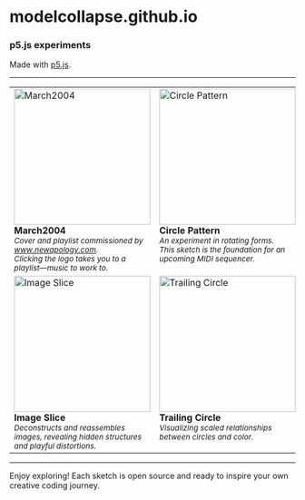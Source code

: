 # modelcollapse.github.io

### p5.js experiments

Made with [p5.js](https://p5js.org/).

---

<table>
  <tr>
    <td width="33%" valign="top">
      <a href="https://modelcollapse.github.io/March2004/">
        <img src="https://github.com/user-attachments/assets/480ddeff-c8fd-40fb-a22c-793c11ec0edf" alt="March2004" width="240"/>
      </a>
      <br>
      <b>March2004</b><br>
      <sub>
        <i>
          Cover and playlist commissioned by
          <a href="https://www.newapology.com">www.newapology.com</a>.<br>
          Clicking the logo takes you to a playlist—music to work to.
        </i>
      </sub>
    </td>
    <td width="33%" valign="top">
      <a href="https://modelcollapse.github.io/CirclePatternSketch/">
        <img src="https://github.com/user-attachments/assets/c791b314-4b4b-4cb2-8c7c-25c0f66960bf" alt="Circle Pattern" width="240"/>
      </a>
      <br>
      <b>Circle Pattern</b><br>
      <sub>
        <i>
          An experiment in rotating forms.<br>
          This sketch is the foundation for an upcoming MIDI sequencer.
        </i>
      </sub>
    </td>
    <td width="33%" valign="top">
      <a href="https://modelcollapse.github.io/CircleLine/">
        <img src="https://github.com/user-attachments/assets/fdbd3c99-ce9e-420f-99f7-fd70c7f468a5" alt="Dotted Line" width="240"/>
      </a>
      <br>
      <b>Dotted Line</b><br>
      <sub>
        <i>
          Lines transformed into dotted trails, creating dynamic motion and visual rhythm through animated points.
        </i>
      </sub>
    </td>
  </tr>
  <tr>
    <td width="33%" valign="top">
      <a href="https://modelcollapse.github.io/imageslice/">
        <img src="https://github.com/user-attachments/assets/15071777-3457-4a06-88f8-8fcfe60b59bd" alt="Image Slice" width="240"/>
      </a>
      <br>
      <b>Image Slice</b><br>
      <sub>
        <i>
          Deconstructs and reassembles images, revealing hidden structures and playful distortions.
        </i>
      </sub>
    </td>
    <td width="33%" valign="top">
      <a href="https://modelcollapse.github.io/TrailingCircle/">
        <img src="https://github.com/user-attachments/assets/94b25f02-f0bf-47c9-ab55-6153cedc3fa6" alt="Trailing Circle" width="240"/>
      </a>
      <br>
      <b>Trailing Circle</b><br>
      <sub>
        <i>
          Visualizing scaled relationships between circles and color.
        </i>
      </sub>
    </td>
    <td width="33%" valign="top">
      <a href="https://modelcollapse.github.io/dot-connect/">
        <img src="https://github.com/user-attachments/assets/67bcf98f-5dc1-4112-86b2-0e1a323dd473" alt="Dot Connect" width="240"/>
      </a>
      <br>
      <b>Dot Connect</b><br>
      <sub>
        <i>
          Interactive sketch connecting dots in real time, forming geometric networks and organic patterns.
        </i>
      </sub>
    </td>
  </tr>
</table>

---

Enjoy exploring! Each sketch is open source and ready to inspire your own creative coding journey.
